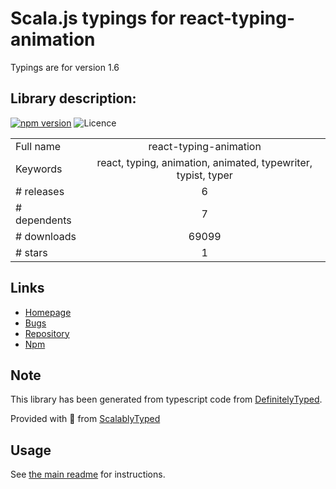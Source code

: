 
# Scala.js typings for react-typing-animation

Typings are for version 1.6

## Library description:
[![npm version](https://img.shields.io/npm/v/react-typing-animation.svg)](https://npm.im/react-typing-animation) ![Licence](https://img.shields.io/npm/l/react-typing-animation.svg)

|                    |                 |
| ------------------ | :-------------: |
| Full name          | react-typing-animation |
| Keywords           | react, typing, animation, animated, typewriter, typist, typer |
| # releases         | 6 |
| # dependents       | 7 |
| # downloads        | 69099 |
| # stars            | 1 |

## Links
- [Homepage](https://github.com/adamjking3/react-typing-animation#readme)
- [Bugs](https://github.com/adamjking3/react-typing-animation/issues)
- [Repository](https://github.com/adamjking3/react-typing-animation)
- [Npm](https://www.npmjs.com/package/react-typing-animation)
    


## Note
This library has been generated from typescript code from [DefinitelyTyped](https://definitelytyped.org).

Provided with :purple_heart: from [ScalablyTyped](https://github.com/oyvindberg/ScalablyTyped)

## Usage
See [the main readme](../../readme.md) for instructions.


